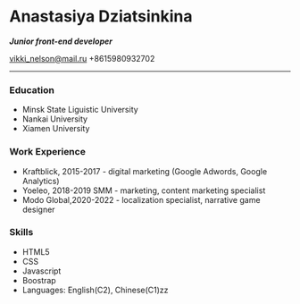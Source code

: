 # Anastasiya Dziatsinkina

***Junior front-end developer***


vikki_nelson@mail.ru +8615980932702
***

### Education


* Minsk State Liguistic University
* Nankai University
* Xiamen University


### Work Experience
* Kraftblick, 2015-2017 - digital marketing (Google Adwords, Google Analytics)
* Yoeleo, 2018-2019 SMM - marketing, content marketing specialist
* Modo Global,2020-2022 - localization specialist, narrative game designer


### Skills
* HTML5
* CSS
* Javascript
* Boostrap
* Languages: English(C2), Chinese(C1)zz
